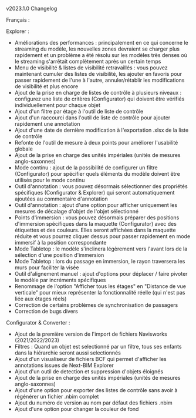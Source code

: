 v2023.1.0 Changelog

Français :

Explorer :
- Améliorations des performances : principalement en ce qui concerne le streaming du modèle, les nouvelles zones devraient se charger plus rapidement et un problème a été résolu sur les modèles très denses où le streaming s'arrêtait complètement après un certain temps
- Menu de visibilité & listes de visibilité retravaillés : vous pouvez maintenant cumuler des listes de visibilité, les ajouter en favoris pour passer rapidement de l'une à l'autre, annuler/rétablir les modifications de visibilité et plus encore
- Ajout de la prise en charge de listes de contrôle à plusieurs niveaux : configurez une liste de critères (Configurator) qui doivent être vérifiés individuellement pour chaque objet
- Ajout d'un filtre par étage à l'outil de liste de contrôle
- Ajout d'un raccourci dans l'outil de liste de contrôle pour ajouter rapidement une annotation
- Ajout d'une date de dernière modification à l'exportation .xlsx de la liste de contrôle
- Refonte de l'outil de mesure à deux points pour améliorer l'usabilité globale
- Ajout de la prise en charge des unités impériales (unités de mesures anglo-saxonnes)
- Mode continu : ajout de la possibilité de configurer un filtre (Configurator) pour spécifier quels éléments du modèle doivent être utilisés pour le mode continu
- Outil d'annotation : vous pouvez désormais sélectionner des propriétés spécifiques (Configurator & Explorer) qui seront automatiquement ajoutées au commentaire d'annotation
- Outil d'annotation : ajout d'une option pour afficher uniquement les mesures de décalage d'objet de l'objet sélectionné
- Points d'immersion : vous pouvez désormais préparer des positions d'immersion spécifiques dans la maquette (Configurator) avec des étiquettes et des couleurs. Elles seront affichées dans la maquette réduite et vous pourrez cliquer dessus pour passer rapidement en mode immersif à la position correspondante
- Mode Tabletop : le modèle s'inclinera légèrement vers l'avant lors de la sélection d'une position d'immersion
- Mode Tabletop : lors du passage en immersion, le rayon traversera les murs pour faciliter la visée 
- Outil d'alignement manuel : ajout d'options pour déplacer / faire pivoter le modèle par incréments spécifiques
- Renommage de l'option "Afficher tous les étages" en "Distance de vue verticale" pour mieux représenter la fonctionnalité réelle (qui n'est pas liée aux étages réels)
- Correction de certains problèmes de synchronisation de passagers
- Correction de bugs divers

Configurator & Converter :
- Ajout de la première version de l'import de fichiers Navisworks (2021/2022/2023)
- Filtres : Quand un objet est selectionné par un filtre, tous ses enfants dans la hiérarchie seront aussi selectionnés
- Ajout d'un visualiseur de fichiers BCF qui permet d'afficher les annotations issues de Next-BIM Explorer
- Ajout d'un outil de detection et suppression d'objets éloignés
- Ajout de la prise en charge des unités impériales (unités de mesures anglo-saxonnes)
- Ajout d'une option pour exporter des listes de contrôle sans avoir à régénérer un fichier .nbim complet
- Ajout du numéro de version au nom par défaut des fichiers .nbim 
- Ajout d'une option pour changer la couleur de fond
